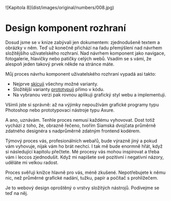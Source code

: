<div class="new-page" markdown="1">
![Kapitola 8](dist/images/original/numbers/008.jpg)
</div>

# Design komponent rozhraní

Dosud jsme se v knize zabývali jen dokumentem: zjednodušeně textem a obrázky v něm. Teď už konečně přichází na řadu přemýšlení nad návrhem složitějšího uživatelského rozhraní. Nad návrhem komponent jako navigace, fotogalerie, hlavičky nebo patičky celých webů. Vsadím se s vámi, že alespoň jeden takový prvek někde na stránce máte.

Můj proces návrhu komponent uživatelského rozhraní vypadá asi takto:

- Nejprve [skicuji](skicovani.md) všechny možné varianty.
- Složitější varianty [prototypuji](html-prototypovani.md) přímo v kódu.
- Na vybranou verzi pak rovnou aplikuji grafický styl webu a implementuji.

Všimli jste si správně: až na výjimky nepoužívám grafické programy typu Photoshop nebo prototypovací nástroje typu Axure.

A ano, uznávám. Tenhle proces nemusí každému vyhovovat. Dost totiž vychází z toho, že, obrazně řečeno, tvořím Siamská dvojčata průměrně zdatného designéra s nadprůměrně zdatným frontend kodérem. 

Týmový proces vás, profesionálních webařů, bude výrazně jiný a pokud vám vyhovuje, nijak vám ho brát nechci. I tak mě bude enormně hřát, když si následující kapitolu přečtete. Mé procesy vás mohou inspirovat a třeba vám i leccos zjednodušit. Když mi napíšete své pozitivní i negativní názory, uděláte mi velkou radost.

Proces svěřuji knížce hlavně pro vás, méně zkušené. Nepotřebujete k němu nic, než průměrné grafické nadání, tužku, papír a počítač s prohlížečem. 

Je to webový design oproštěný o vrstvy složitých nástrojů. Podívejme se teď na něj.

